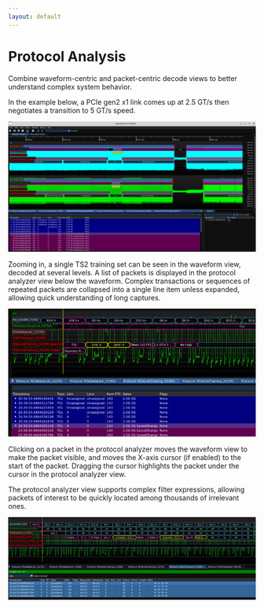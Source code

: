 ```yaml
---
layout: default
---
```


# Protocol Analysis

Combine waveform-centric and packet-centric decode views to better understand complex system behavior.

In the example below, a PCIe gen2 x1 link comes up at 2.5 GT/s then negotiates a transition to 5 GT/s speed.

<img src="images/protocol1.png" alt="PCIe link training protocol decode"/>

Zooming in, a single TS2 training set can be seen in the waveform view, decoded at several levels. A list of packets is displayed in the protocol analyzer view below the waveform. Complex transactions or sequences of repeated packets are collapsed into a single line item unless expanded, allowing quick understanding of long captures.

<img src="images/protocol2.png" alt="PCIe link training protocol decode"/>

Clicking on a packet in the protocol analyzer moves the waveform view to make the packet visible, and moves the X-axis cursor (if enabled) to the start of the packet. Dragging the cursor highlights the packet under the cursor in the protocol analyzer view.

The protocol analyzer view supports complex filter expressions, allowing packets of interest to be quickly located among thousands of irrelevant ones.

<img src="images/protocol3.png" alt="PCIe link training protocol decode"/>
